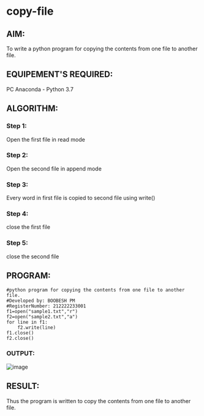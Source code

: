 # copy-file
## AIM:
To write a python program for copying the contents from one file to another file.
## EQUIPEMENT'S REQUIRED: 
PC
Anaconda - Python 3.7
## ALGORITHM: 
### Step 1:
Open the first file in read mode
### Step 2: 
Open the second file in append mode
### Step 3: 
Every word in first file is copied to second file using write()
### Step 4:  
close the first file
### Step 5: 
close the second file
## PROGRAM:
```
#python program for copying the contents from one file to another file.
#Developed by: BOOBESH PM
#RegisterNumber: 212222233001
f1=open("sample1.txt","r")
f2=open("sample2.txt","a")
for line in f1:
    f2.write(line)
f1.close()
f2.close()
```
### OUTPUT:
![image](https://github.com/Boobeshkrishna/copy-file/assets/141472052/c5b0d811-6336-4c5e-b9bf-c9583800db72)



## RESULT:
Thus the program is written to copy the contents from one file to another file.
